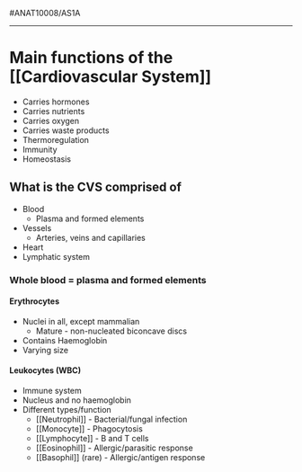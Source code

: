 #ANAT10008/AS1A 

---
# Main functions of the [[Cardiovascular System]]
- Carries hormones
- Carries nutrients
- Carries oxygen
- Carries waste products
- Thermoregulation
- Immunity
- Homeostasis

## What is the CVS comprised of
- Blood
	- Plasma and formed elements
- Vessels
	- Arteries, veins and capillaries
- Heart
- Lymphatic system

### Whole blood = plasma and formed elements
#### Erythrocytes
- Nuclei in all, except mammalian
	- Mature - non-nucleated biconcave discs
- Contains Haemoglobin
- Varying size
#### Leukocytes (WBC)
- Immune system
- Nucleus and no haemoglobin
- Different types/function
	- [[Neutrophil]] - Bacterial/fungal infection
	- [[Monocyte]] - Phagocytosis
	- [[Lymphocyte]] - B and T cells
	- [[Eosinophil]] - Allergic/parasitic response
	- [[Basophil]] (rare) - Allergic/antigen response
